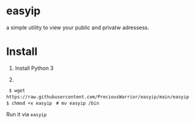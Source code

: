 # easyip
a simple utility to view your public and privatw adressess.


# Install
1. Install Python 3

2.
` $ wget https://raw.githubusercontent.com/PreciousWarrior/easyip/main/easyip`
` $ chmod +x easyip`
` # mv easyip /bin`

Run it via `easyip`
